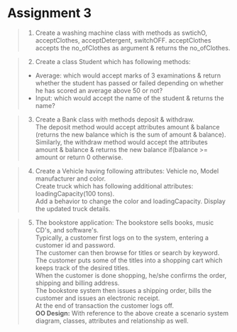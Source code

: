 # Assignment 3
> 1) Create a washing machine class with methods as swtichO, acceptClothes, acceptDetergent, switchOFF.
acceptClothes accepts the no_ofClothes as argument & returns the no_ofClothes.

> 2) Create a class Student which has following methods:  
> * Average: which would accept marks of 3 examinations & return whether the student has passed or failed depending on whether he has scored an average above 50 or not?  
> * Input: which would accept the name of the student & returns the name?

> 3) Create a Bank class with methods deposit & withdraw.  
The deposit method would accept attributes amount & balance (returns the new balance which is the sum of amount & balance).  
Similarly, the withdraw method would accept the attributes amount & balance & returns the new balance
if(balance >= amount or return 0 otherwise.

> 4) Create a Vehicle having following attributes: Vehicle no, Model manufacturer and color.  
Create truck which has following additional attributes: loadingCapacity(100 tons).  
Add a behavior to change the color and loadingCapacity. 
Display the updated truck details.

> 5) The bookstore application:
The bookstore sells books, music CD's, and software's.  
Typically, a customer first logs on to the system, entering a customer id and password.  
The customer can then browse for titles or search by keyword.  
The customer puts some of the titles into a shopping cart which keeps track of the desired titles.  
When the customer is done shopping, he/she confirms the order, shipping and billing address.  
The bookstore system then issues a shipping order, bills the customer and issues an electronic receipt.  
At the end of transaction the customer logs off.  
**OO Design:** With reference to the above create a scenario system diagram, classes, attributes and relationship as well.